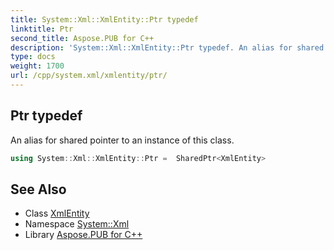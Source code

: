 ```yaml
---
title: System::Xml::XmlEntity::Ptr typedef
linktitle: Ptr
second_title: Aspose.PUB for C++
description: 'System::Xml::XmlEntity::Ptr typedef. An alias for shared pointer to an instance of this class in C++.'
type: docs
weight: 1700
url: /cpp/system.xml/xmlentity/ptr/
---
```

## Ptr typedef


An alias for shared pointer to an instance of this class.

```cpp
using System::Xml::XmlEntity::Ptr =  SharedPtr<XmlEntity>
```

## See Also

* Class [XmlEntity](../)
* Namespace [System::Xml](../../)
* Library [Aspose.PUB for C++](../../../)
